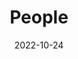 ---
title: People
date: 2022-10-24

type: landing

sections:
  - block: people
    content:
      title: <p>InCLow Group Members <br> <i> <font size="4"> Appreciation to <a href="https://www.linkedin.com/in/maria-pilar-uribe-silva"> Maria Pilar Uribe-Silva </a> for the perfect portraits! </font> </i></p>

      # Choose which groups/teams of users to display.
      #   Edit `user_groups` in each user's profile to add them to one or more of these groups.
      user_groups:
          # - Principal Investigators
          # - Researchers
          - Senior Members
          - PhDs
          - Visitors
          - Past members
          - Frequent Collaborators
      sort_by: Params.year
      sort_ascending: False
    design:
      show_interests: false
      show_role: true
      show_social: true
---